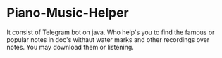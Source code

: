 # Piano-Music-Helper
It consist of Telegram bot on java. Who help's you to find the famous or popular notes in doc's withaut water marks and other recordings over notes.
You may download them or listening.
